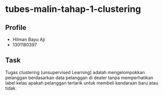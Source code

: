 # tubes-malin-tahap-1-clustering

## Profile
- Hilman Bayu Aji
- 1301180397

## Task
Tugas clustering (unsupervised Learning) adalah mengelompokkan pelanggan berdasarkan data pelanggan di dealer tanpa memperhatikan label kelas apakah pelanggan tertarik untuk membeli kendaraan baru atau tidak.
